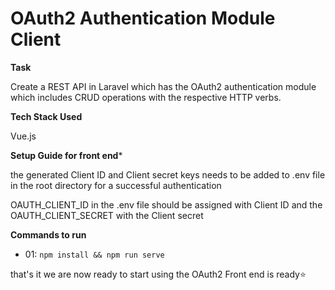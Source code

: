 
  

# OAuth2 Authentication Module Client

**Task**

Create a REST API in Laravel which has the OAuth2 authentication module which includes CRUD operations with the respective HTTP verbs.

**Tech Stack Used**

Vue.js

**Setup Guide for front end***

the generated Client ID and Client secret keys needs to be added to .env file in the root directory for a successful authentication

OAUTH_CLIENT_ID in the .env file should be assigned with Client ID and the OAUTH_CLIENT_SECRET with the Client secret

**Commands to run**

- 01: ``` npm install && npm run serve ```

that's it we are now ready to start using the OAuth2 Front end is ready⭐
